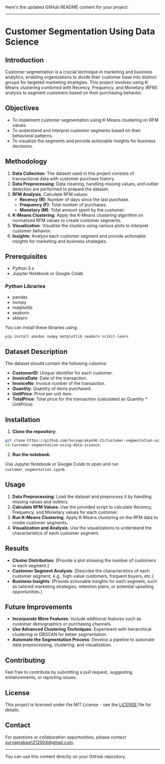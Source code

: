 Here's the updated GitHub README content for your project:

---

# Customer Segmentation Using Data Science

## Introduction

Customer segmentation is a crucial technique in marketing and business analytics, enabling organizations to divide their customer base into distinct groups for targeted marketing strategies. This project involves using K-Means clustering combined with Recency, Frequency, and Monetary (RFM) analysis to segment customers based on their purchasing behavior.

## Objectives

- To implement customer segmentation using K-Means clustering on RFM values.
- To understand and interpret customer segments based on their behavioral patterns.
- To visualize the segments and provide actionable insights for business decisions.

## Methodology

1. **Data Collection**: The dataset used in this project consists of transactional data with customer purchase history.
2. **Data Preprocessing**: Data cleaning, handling missing values, and outlier detection are performed to prepare the dataset.
3. **RFM Analysis**: Calculate RFM values:
   - **Recency (R)**: Number of days since the last purchase.
   - **Frequency (F)**: Total number of purchases.
   - **Monetary (M)**: Total amount spent by the customer.
4. **K-Means Clustering**: Apply the K-Means clustering algorithm on normalized RFM values to create customer segments.
5. **Visualization**: Visualize the clusters using various plots to interpret customer behavior.
6. **Insights**: Analyze each customer segment and provide actionable insights for marketing and business strategies.

## Prerequisites

- Python 3.x
- Jupyter Notebook or Google Colab

### Python Libraries

- pandas
- numpy
- matplotlib
- seaborn
- sklearn

You can install these libraries using:

```bash
pip install pandas numpy matplotlib seaborn scikit-learn
```

## Dataset Description

The dataset should contain the following columns:

- **CustomerID**: Unique identifier for each customer.
- **InvoiceDate**: Date of the transaction.
- **InvoiceNo**: Invoice number of the transaction.
- **Quantity**: Quantity of items purchased.
- **UnitPrice**: Price per unit item.
- **TotalPrice**: Total price for the transaction (calculated as Quantity * UnitPrice).

## Installation

1. **Clone the repository**:

```bash
git clone https://github.com/SuryaprakashK-21/Customer-segmentation-using-data-science.git
cd Customer-segmentation-using-data-science
```

2. **Run the notebook**:

Use Jupyter Notebook or Google Colab to open and run `customer_segmentation.ipynb`.

## Usage

1. **Data Preprocessing**: Load the dataset and preprocess it by handling missing values and outliers.
2. **Calculate RFM Values**: Use the provided script to calculate Recency, Frequency, and Monetary values for each customer.
3. **Run K-Means Clustering**: Apply K-Means clustering on the RFM data to create customer segments.
4. **Visualization and Analysis**: Use the visualizations to understand the characteristics of each customer segment.

## Results

- **Cluster Distribution**: [Provide a plot showing the number of customers in each segment.]
- **Customer Segment Analysis**: [Describe the characteristics of each customer segment, e.g., high-value customers, frequent buyers, etc.]
- **Business Insights**: [Provide actionable insights for each segment, such as tailored marketing strategies, retention plans, or potential upselling opportunities.]

## Future Improvements

- **Incorporate More Features**: Include additional features such as customer demographics or purchasing channels.
- **Use Advanced Clustering Techniques**: Experiment with hierarchical clustering or DBSCAN for better segmentation.
- **Automate the Segmentation Process**: Develop a pipeline to automate data preprocessing, clustering, and visualization.

## Contributing

Feel free to contribute by submitting a pull request, suggesting enhancements, or reporting issues.

## License

This project is licensed under the MIT License - see the [LICENSE](LICENSE) file for details.

## Contact

For questions or collaboration opportunities, please contact [suryaprakash212004@gmail.com](mailto:suryaprakash212004@gmail.com).

---

You can use this content directly on your GitHub repository.

